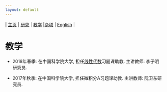 ```yaml
---
layout: default
---
```



| [主页](index-ch.md)  | [研究](research-ch.md)    | [教学](teaching-ch.md)       |[杂项](miscellaneous-ch.md)   | [English](teaching-en.md) |

# 教学

- 2018年春季: 在中国科学院大学, 担任[线性代数](http://www.mmrc.iss.ac.cn/~zmli/LinearAlgebra2017.html)习题课助教. 主讲教师: 李子明研究员.

- 2017年秋季: 在中国科学院大学, 担任微积分A习题课助教. 主讲教师: 阮卫东研究员.

<meta name="googlebot" content="noindex" />

